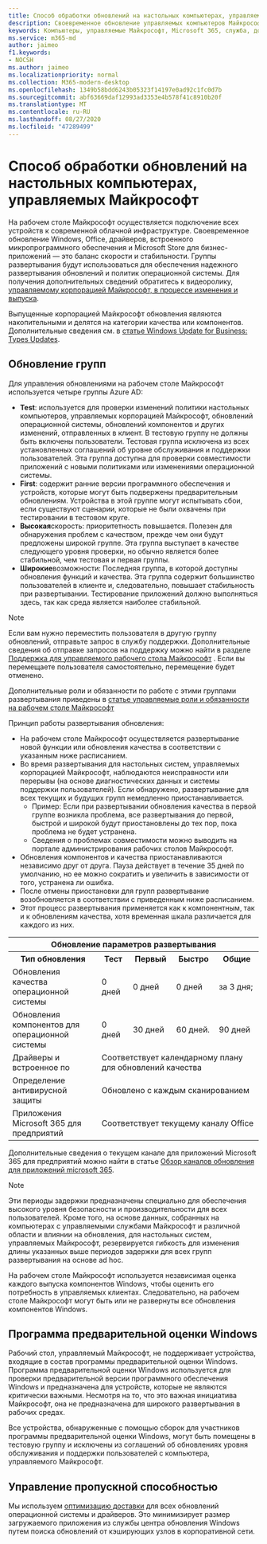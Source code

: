 ```yaml
---
title: Способ обработки обновлений на настольных компьютерах, управляемых Майкрософт
description: Своевременное обновление управляемых компьютеров Майкрософт — это баланс скорости и стабильности.
keywords: Компьютеры, управляемые Майкрософт, Microsoft 365, служба, документация
ms.service: m365-md
author: jaimeo
f1.keywords:
- NOCSH
ms.author: jaimeo
ms.localizationpriority: normal
ms.collection: M365-modern-desktop
ms.openlocfilehash: 1349b58bdd6243b05323f14197e0ad92c1fc0d7b
ms.sourcegitcommit: abf63669daf12993ad3353e4b578f41c8910b20f
ms.translationtype: MT
ms.contentlocale: ru-RU
ms.lasthandoff: 08/27/2020
ms.locfileid: "47289499"
---
```

# <a name="how-updates-are-handled-in-microsoft-managed-desktop"></a>Способ обработки обновлений на настольных компьютерах, управляемых Майкрософт


<!--This topic is the target for a "Learn more" link in the Admin Portal (aka.ms/update-rings); do not delete.-->

<!--Update management -->

На рабочем столе Майкрософт осуществляется подключение всех устройств к современной облачной инфраструктуре. Своевременное обновление Windows, Office, драйверов, встроенного микропрограммного обеспечения и Microsoft Store для бизнес-приложений — это баланс скорости и стабильности. Группы развертывания будут использоваться для обеспечения надежного развертывания обновлений и политик операционной системы. Для получения дополнительных сведений обратитесь к видеоролику, [управляемому корпорацией Майкрософт, в процессе изменения и выпуска](https://www.microsoft.com/videoplayer/embed/RE4mWqP).

Выпущенные корпорацией Майкрософт обновления являются накопительными и делятся на категории качества или компонентов.
Дополнительные сведения см. в [статье Windows Update for Business: Types Updates](https://docs.microsoft.com/windows/deployment/update/waas-manage-updates-wufb#update-types). 

## <a name="update-groups"></a>Обновление групп

Для управления обновлениями на рабочем столе Майкрософт используется четыре группы Azure AD:

- **Test**: используется для проверки изменений политики настольных компьютеров, управляемых корпорацией Майкрософт, обновлений операционной системы, обновлений компонентов и других изменений, отправленных в клиент. В тестовую группу не должны быть включены пользователи. Тестовая группа исключена из всех установленных соглашений об уровне обслуживания и поддержки пользователей. Эта группа доступна для проверки совместимости приложений с новыми политиками или изменениями операционной системы.  
- **First**: содержит ранние версии программного обеспечения и устройств, которые могут быть подвержены предварительным обновлениям. Устройства в этой группе могут испытывать сбои, если существуют сценарии, которые не были охвачены при тестировании в тестовом круге.
- **Высокая**скорость: приоритетность повышается. Полезен для обнаружения проблем с качеством, прежде чем они будут предложены широкой группе. Эта группа выступает в качестве следующего уровня проверки, но обычно является более стабильной, чем тестовая и первая группы. 
- **Широкие**возможности: Последняя группа, в которой доступны обновления функций и качества. Эта группа содержит большинство пользователей в клиенте и, следовательно, повышает стабильность при развертывании. Тестирование приложений должно выполняться здесь, так как среда является наиболее стабильной. 

> [!NOTE]
> Если вам нужно переместить пользователя в другую группу обновлений, отправьте запрос в службу поддержки. Дополнительные сведения об отправке запросов на поддержку можно найти в разделе [Поддержка для управляемого рабочего стола Майкрософт](support.md) . Если вы перемещаете пользователя самостоятельно, перемещение будет отменено.

Дополнительные роли и обязанности по работе с этими группами развертывания приведены в [статье управляемые роли и обязанности на рабочем столе Майкрософт](../intro/roles-and-responsibilities.md)

Принцип работы развертывания обновления:
- На рабочем столе Майкрософт осуществляется развертывание новой функции или обновления качества в соответствии с указанным ниже расписанием.
- Во время развертывания для настольных систем, управляемых корпорацией Майкрософт, наблюдаются неисправности или перерывы (на основе диагностических данных и системы поддержки пользователей). Если обнаружено, развертывание для всех текущих и будущих групп немедленно приостанавливается.
    - Пример: Если при развертывании обновления качества в первой группе возникла проблема, все развертывания до первой, быстрой и широкой будут приостановлены до тех пор, пока проблема не будет устранена.
    - Сведения о проблемах совместимости можно выводить на портале администрирования рабочих столов Майкрософт.
- Обновления компонентов и качества приостанавливаются независимо друг от друга. Пауза действует в течение 35 дней по умолчанию, но ее можно сократить и увеличить в зависимости от того, устранена ли ошибка.
- После отмены приостановки для групп развертывание возобновляется в соответствии с приведенным ниже расписанием.
- Этот процесс развертывания применяется как к компонентным, так и к обновлениям качества, хотя временная шкала различается для каждого из них.




<table>
<tr><th colspan="5">Обновление параметров развертывания</th></tr>
<tr><th>Тип обновления</th><th>Тест</th><th>Первый</th><th>Быстро</th><th>Общие</th></tr>
<tr><td>Обновления качества операционной системы</td><td>0 дней</td><td>0 дней</td><td>0 дней</td><td>за 3 дня;</td></tr>
<tr><td>Обновления компонентов для операционной системы</td><td>0 дней</td><td>30 дней</td><td>60 дней.</td><td>90 дней</td></tr>
<tr><td>Драйверы и встроенное по</td><td colspan="4">Соответствует календарному плану для обновлений качества</td></tr>
<tr><td>Определение антивирусной защиты</td><td colspan="4">Обновлено с каждым сканированием</td></tr>
<tr><td>Приложения Microsoft 365 для предприятий</td><td colspan="4">Соответствует текущему каналу Office
</table>

Дополнительные сведения о текущем канале для приложений Microsoft 365 для предприятий можно найти в статье [Обзор каналов обновления для приложений microsoft 365](https://docs.microsoft.com/deployoffice/overview-update-channels).

>[!NOTE]
>Эти периоды задержки предназначены специально для обеспечения высокого уровня безопасности и производительности для всех пользователей. Кроме того, на основе данных, собранных на компьютерах с управляемыми службами Майкрософт и различной области и влиянии на обновления, для настольных систем, управляемых Майкрософт, резервируется гибкость для изменения длины указанных выше периодов задержки для всех групп развертывания на основе ad hoc.
>
>На рабочем столе Майкрософт используется независимая оценка каждого выпуска компонентов Windows, чтобы оценить его потребность в управляемых клиентах. Следовательно, на рабочем столе Майкрософт могут быть или не развернуты все обновления компонентов Windows. 

## <a name="windows-insider-program"></a>Программа предварительной оценки Windows

Рабочий стол, управляемый Майкрософт, не поддерживает устройства, входящие в состав программы предварительной оценки Windows. Программа предварительной оценки Windows используется для проверки предварительной версии программного обеспечения Windows и предназначена для устройств, которые не являются критически важными. Несмотря на то, что это важная инициатива Майкрософт, она не предназначена для широкого развертывания в рабочих средах. 

Все устройства, обнаруженные с помощью сборок для участников программы предварительной оценки Windows, могут быть помещены в тестовую группу и исключены из соглашений об обновлениях уровня обслуживания и поддержки пользователей с компьютера, управляемого Майкрософт.

## <a name="bandwidth-management"></a>Управление пропускной способностью

Мы используем [оптимизацию доставки](https://docs.microsoft.com/windows/deployment/update/waas-delivery-optimization) для всех обновлений операционной системы и драйверов. Это минимизирует размер загружаемого приложения из службы центра обновления Windows путем поиска обновлений от кэширующих узлов в корпоративной сети.


